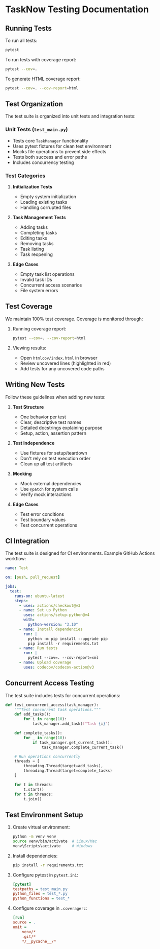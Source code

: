 # TaskNow Testing Documentation

## Running Tests

To run all tests:

```bash
pytest
```

To run tests with coverage report:

```bash
pytest --cov=.
```

To generate HTML coverage report:

```bash
pytest --cov=. --cov-report=html
```

## Test Organization

The test suite is organized into unit tests and integration tests:

### Unit Tests (`test_main.py`)

- Tests core `TaskManager` functionality
- Uses pytest fixtures for clean test environment
- Mocks file operations to prevent side effects
- Tests both success and error paths
- Includes concurrency testing

### Test Categories

1. **Initialization Tests**

   - Empty system initialization
   - Loading existing tasks
   - Handling corrupted files

2. **Task Management Tests**

   - Adding tasks
   - Completing tasks
   - Editing tasks
   - Removing tasks
   - Task listing
   - Task reopening

3. **Edge Cases**
   - Empty task list operations
   - Invalid task IDs
   - Concurrent access scenarios
   - File system errors

## Test Coverage

We maintain 100% test coverage. Coverage is monitored through:

1. Running coverage report:

   ```bash
   pytest --cov=. --cov-report=html
   ```

2. Viewing results:
   - Open `htmlcov/index.html` in browser
   - Review uncovered lines (highlighted in red)
   - Add tests for any uncovered code paths

## Writing New Tests

Follow these guidelines when adding new tests:

1. **Test Structure**

   - One behavior per test
   - Clear, descriptive test names
   - Detailed docstrings explaining purpose
   - Setup, action, assertion pattern

2. **Test Independence**

   - Use fixtures for setup/teardown
   - Don't rely on test execution order
   - Clean up all test artifacts

3. **Mocking**

   - Mock external dependencies
   - Use `@patch` for system calls
   - Verify mock interactions

4. **Edge Cases**
   - Test error conditions
   - Test boundary values
   - Test concurrent operations

## CI Integration

The test suite is designed for CI environments. Example GitHub Actions workflow:

```yaml
name: Test

on: [push, pull_request]

jobs:
  test:
    runs-on: ubuntu-latest
    steps:
      - uses: actions/checkout@v3
      - name: Set up Python
        uses: actions/setup-python@v4
        with:
          python-version: "3.10"
      - name: Install dependencies
        run: |
          python -m pip install --upgrade pip
          pip install -r requirements.txt
      - name: Run tests
        run: |
          pytest --cov=. --cov-report=xml
      - name: Upload coverage
        uses: codecov/codecov-action@v3
```

## Concurrent Access Testing

The test suite includes tests for concurrent operations:

```python
def test_concurrent_access(task_manager):
    """Test concurrent task operations."""
    def add_tasks():
        for i in range(10):
            task_manager.add_task(f"Task {i}")

    def complete_tasks():
        for _ in range(10):
            if task_manager.get_current_task():
                task_manager.complete_current_task()

    # Run operations concurrently
    threads = [
        threading.Thread(target=add_tasks),
        threading.Thread(target=complete_tasks)
    ]

    for t in threads:
        t.start()
    for t in threads:
        t.join()
```

## Test Environment Setup

1. Create virtual environment:

   ```bash
   python -m venv venv
   source venv/bin/activate  # Linux/Mac
   venv\Scripts\activate     # Windows
   ```

2. Install dependencies:

   ```bash
   pip install -r requirements.txt
   ```

3. Configure pytest in `pytest.ini`:

   ```ini
   [pytest]
   testpaths = test_main.py
   python_files = test_*.py
   python_functions = test_*
   ```

4. Configure coverage in `.coveragerc`:
   ```ini
   [run]
   source = .
   omit =
       venv/*
       .git/*
       */__pycache__/*
   ```
